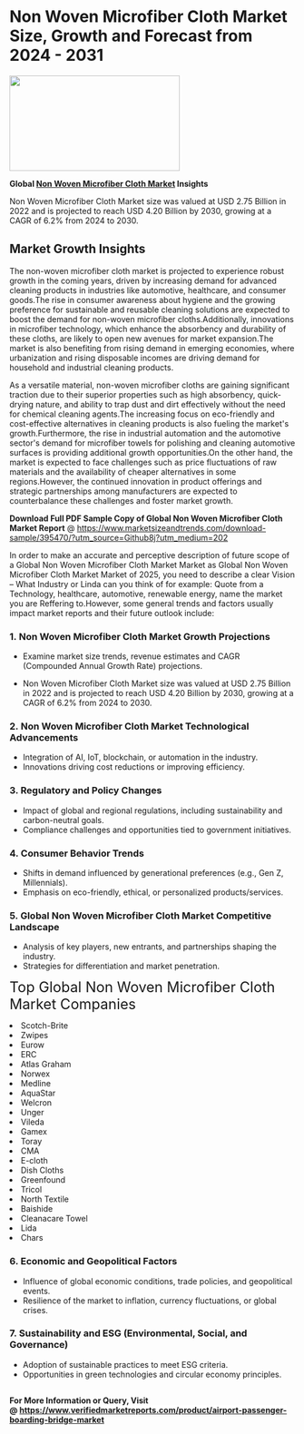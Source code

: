 <H1>Non Woven Microfiber Cloth Market Size, Growth and Forecast from 2024 - 2031</H1><img class="aligncenter size-medium wp-image-584254" src="https://thirdeyenews.in/wp-content/uploads/2024/09/Global-Market-Research-300x168.jpeg" alt="" width="300" height="168" /><p><strong>Global&nbsp;<a href="https://www.marketsizeandtrends.com/download-sample/395470/?utm_source=Github8j?utm_medium=202">Non Woven Microfiber Cloth Market</a> Insights</strong></p><p>Non Woven Microfiber Cloth Market size was valued at USD 2.75 Billion in 2022 and is projected to reach USD 4.20 Billion by 2030, growing at a CAGR of 6.2% from 2024 to 2030.</p><p><h2>Market Growth Insights</h2> <p>The non-woven microfiber cloth market is projected to experience robust growth in the coming years, driven by increasing demand for advanced cleaning products in industries like automotive, healthcare, and consumer goods.The rise in consumer awareness about hygiene and the growing preference for sustainable and reusable cleaning solutions are expected to boost the demand for non-woven microfiber cloths.Additionally, innovations in microfiber technology, which enhance the absorbency and durability of these cloths, are likely to open new avenues for market expansion.The market is also benefiting from rising demand in emerging economies, where urbanization and rising disposable incomes are driving demand for household and industrial cleaning products.</p> <p>As a versatile material, non-woven microfiber cloths are gaining significant traction due to their superior properties such as high absorbency, quick-drying nature, and ability to trap dust and dirt effectively without the need for chemical cleaning agents.The increasing focus on eco-friendly and cost-effective alternatives in cleaning products is also fueling the market's growth.Furthermore, the rise in industrial automation and the automotive sector's demand for microfiber towels for polishing and cleaning automotive surfaces is providing additional growth opportunities.On the other hand, the market is expected to face challenges such as price fluctuations of raw materials and the availability of cheaper alternatives in some regions.However, the continued innovation in product offerings and strategic partnerships among manufacturers are expected to counterbalance these challenges and foster market growth.</p> <p><span class=""><strong>Download Full PDF Sample Copy of Global Non Woven Microfiber Cloth Market Report</strong> @ <a href="https://www.marketsizeandtrends.com/download-sample/395470/?utm_source=Github8j?utm_medium=202" target="_blank">https://www.marketsizeandtrends.com/download-sample/395470/?utm_source=Github8j?utm_medium=202</a></span></p><p>In order to make an accurate and perceptive description of future scope of a Global&nbsp;Non Woven Microfiber Cloth Market Market as Global&nbsp;Non Woven Microfiber Cloth Market Market of 2025, you need to describe a clear Vision &ndash; What Industry or Linda can you think of for example: Quote from a Technology, healthcare, automotive, renewable energy, name the market you are Reffering to.However, some general trends and factors usually impact market reports and their future outlook include:</p><h3>1.&nbsp;<strong>Non Woven Microfiber Cloth Market Growth Projections</strong></h3><ul><li>Examine market size trends, revenue estimates and CAGR (Compounded Annual Growth Rate) projections.</li><li><p>Non Woven Microfiber Cloth Market size was valued at USD 2.75 Billion in 2022 and is projected to reach USD 4.20 Billion by 2030, growing at a CAGR of 6.2% from 2024 to 2030.</p></li></ul><h3>2.&nbsp;<strong>Non Woven Microfiber Cloth Market Technological Advancements</strong></h3><ul><li>Integration of AI, IoT, blockchain, or automation in the industry.</li><li>Innovations driving cost reductions or improving efficiency.</li></ul><h3>3.&nbsp;<strong>Regulatory and Policy Changes</strong></h3><ul><li>Impact of global and regional regulations, including sustainability and carbon-neutral goals.</li><li>Compliance challenges and opportunities tied to government initiatives.</li></ul><h3>4.&nbsp;<strong>Consumer Behavior Trends</strong></h3><ul><li>Shifts in demand influenced by generational preferences (e.g., Gen Z, Millennials).</li><li>Emphasis on eco-friendly, ethical, or personalized products/services.</li></ul><h3>5.&nbsp;<strong>Global Non Woven Microfiber Cloth Market Competitive Landscape</strong></h3><ul><li>Analysis of key players, new entrants, and partnerships shaping the industry.</li><li>Strategies for differentiation and market penetration.</li></ul><p data-pm-slice="1 1 []"><span style="color: inherit; font-family: inherit; font-size: 25px;">Top Global Non Woven Microfiber Cloth Market Companies</span></p><div class="" data-test-id=""><p><li>Scotch-Brite</li><li> Zwipes</li><li> Eurow</li><li> ERC</li><li> Atlas Graham</li><li> Norwex</li><li> Medline</li><li> AquaStar</li><li> Welcron</li><li> Unger</li><li> Vileda</li><li> Gamex</li><li> Toray</li><li> CMA</li><li> E-cloth</li><li> Dish Cloths</li><li> Greenfound</li><li> Tricol</li><li> North Textile</li><li> Baishide</li><li> Cleanacare Towel</li><li> Lida</li><li> Chars</li></p></div><h3>6.&nbsp;<strong>Economic and Geopolitical Factors</strong></h3><ul><li>Influence of global economic conditions, trade policies, and geopolitical events.</li><li>Resilience of the market to inflation, currency fluctuations, or global crises.</li></ul><h3>7.&nbsp;<strong>Sustainability and ESG (Environmental, Social, and Governance)</strong></h3><ul><li>Adoption of sustainable practices to meet ESG criteria.</li><li>Opportunities in green technologies and circular economy principles.</li></ul><h2><strong style="font-size: 14px;">For More Information or Query, Visit @&nbsp;</strong><a style="background-color: #ffffff; font-size: 14px;" href="https://www.marketsizeandtrends.com/report/non-woven-microfiber-cloth-market/" target="_blank">https://www.verifiedmarketreports.com/product/airport-passenger-boarding-bridge-market</a></h2>